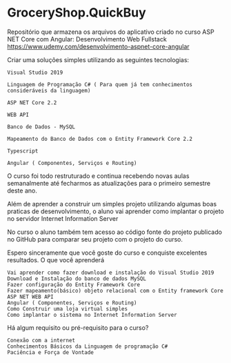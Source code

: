 # GroceryShop.QuickBuy
Repositório que armazena os arquivos do aplicativo criado no curso ASP NET Core com Angular: Desenvolvimento Web Fullstack
https://www.udemy.com/desenvolvimento-aspnet-core-angular

Criar uma soluções simples utilizando as seguintes tecnologias:

    Visual Studio 2019

    Linguagem de Programação C# ( Para quem já tem conhecimentos consideráveis da linguagem)

    ASP NET Core 2.2

    WEB API

    Banco de Dados - MySQL

    Mapeamento do Banco de Dados com o Entity Framework Core 2.2

    Typescript

    Angular ( Componentes, Serviços e Routing)

O curso foi todo restruturado e continua recebendo novas aulas semanalmente até fecharmos as atualizações para o primeiro semestre deste ano.

Além de aprender a construir um simples projeto utilizando algumas boas praticas de desenvolvimento, o aluno vai aprender como implantar o projeto no servidor Internet Information Server

No curso o aluno também tem acesso ao código fonte do projeto publicado no GitHub para comparar seu projeto com o projeto do curso.

Espero sinceramente que você goste do curso e conquiste excelentes resultados.
O que você aprenderá

    Vai aprender como fazer download e instalação do Visual Studio 2019
    Download e Instalação do banco de dados MySQL
    Fazer configuração do Entity Framework Core
    Fazer mapeamento(básico) objeto relacional com o Entity framework Core
    ASP NET WEB API
    Angular ( Componentes, Serviços e Routing)
    Como Construir uma loja virtual simples
    Como implantar o sistema no Internet Information Server

Há algum requisito ou pré-requisito para o curso?

    Conexão com a internet
    Conhecimentos Básicos da Linguagem de programação C#
    Paciência e Força de Vontade
